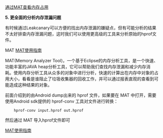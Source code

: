 

[通过MAT查看内存占用](https://blog.csdn.net/xiaanming/article/details/42396507)


**5. 更全面的分析内存泄漏问题**

有时候通过Leakcanary可以方便的找出内存泄漏的嫌疑点，但有可能分析的结果不太好排查内存泄漏问题，这时我们可以使用更高级的工具来分析原始的hprof文件。

MAT [MAT使用指南](http://androidperformance.com/2015/04/11/AndroidMemory-Usage-Of-MAT.html)

MAT(Memory Analyzer Tool)，一个基于Eclipse的内存分析工具，是一个快速、功能丰富的JAVA heap分析工具，它可以帮助我们查找内存泄漏和减少内存消耗。使用内存分析工具从众多的对象中进行分析，快速的计算出在内存中对象的占用大小，看看是谁阻止了垃圾收集器的回收工作，并可以通过报表直观的查看到可能造成这种结果的对象。

前面介绍到的由Android dump出来的 hprof 文件，如果要在 MAT 中打开，需要使用Android sdk提供的 hprof-conv 工具对文件进行转换：

		hprof-conv input.hprof out.hprof

然后通过 MAT 导入hprof文件即可

[MAT使用指南](http://androidperformance.com/2015/04/11/AndroidMemory-Usage-Of-MAT.html)



